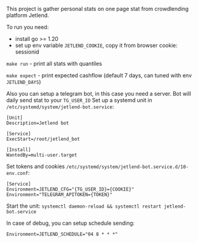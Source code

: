 This project is gather personal stats on one page stat from crowdlending platform Jetlend.

To run you need:
* install go >= 1.20
* set up env variable `JETLEND_COOKIE`, copy it from browser cookie: sessionid


`make run` - print all stats with quantiles

`make expect` - print expected cashflow (default 7 days, can tuned with env `JETLEND_DAYS`)


Also you can setup a telegram bot, in this case you need a server. Bot will daily send stat to your `TG_USER_ID`
Set up a systemd unit in `/etc/systemd/system/jetlend-bot.service`:
```
[Unit]
Description=Jetlend bot

[Service]
ExecStart=/root/jetlend_bot

[Install]
WantedBy=multi-user.target
```

Set tokens and cookies `/etc/systemd/system/jetlend-bot.service.d/10-env.conf`:
```
[Service]
Environment=JETLEND_CFG="{TG_USER_ID}={COOKIE}"
Environment="TELEGRAM_APITOKEN={TOKEN}"
```

Start the unit:
`systemctl daemon-reload && systemctl restart jetlend-bot.service`

In case of debug, you can setup schedule sending:
```
Environment=JETLEND_SCHEDULE="04 8 * * *"
```
